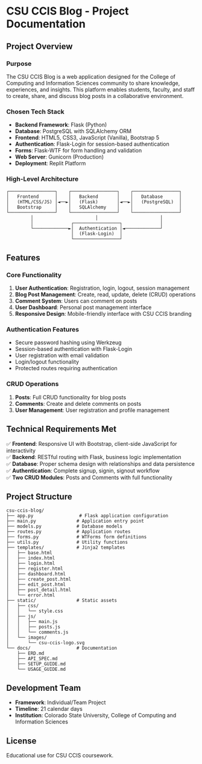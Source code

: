 # CSU CCIS Blog - Project Documentation

## Project Overview

### Purpose
The CSU CCIS Blog is a web application designed for the College of Computing and Information Sciences community to share knowledge, experiences, and insights. This platform enables students, faculty, and staff to create, share, and discuss blog posts in a collaborative environment.

### Chosen Tech Stack
- **Backend Framework**: Flask (Python)
- **Database**: PostgreSQL with SQLAlchemy ORM
- **Frontend**: HTML5, CSS3, JavaScript (Vanilla), Bootstrap 5
- **Authentication**: Flask-Login for session-based authentication
- **Forms**: Flask-WTF for form handling and validation
- **Web Server**: Gunicorn (Production)
- **Deployment**: Replit Platform

### High-Level Architecture

```
┌─────────────────┐    ┌─────────────────┐    ┌─────────────────┐
│   Frontend      │    │   Backend       │    │   Database      │
│   (HTML/CSS/JS) │◄──►│   (Flask)       │◄──►│   (PostgreSQL)  │
│   Bootstrap     │    │   SQLAlchemy    │    │                 │
└─────────────────┘    └─────────────────┘    └─────────────────┘
         │                       │                       │
         │              ┌─────────────────┐              │
         └─────────────►│  Authentication │◄─────────────┘
                        │  (Flask-Login)  │
                        └─────────────────┘
```

## Features

### Core Functionality
1. **User Authentication**: Registration, login, logout, session management
2. **Blog Post Management**: Create, read, update, delete (CRUD) operations
3. **Comment System**: Users can comment on posts
4. **User Dashboard**: Personal post management interface
5. **Responsive Design**: Mobile-friendly interface with CSU CCIS branding

### Authentication Features
- Secure password hashing using Werkzeug
- Session-based authentication with Flask-Login
- User registration with email validation
- Login/logout functionality
- Protected routes requiring authentication

### CRUD Operations
1. **Posts**: Full CRUD functionality for blog posts
2. **Comments**: Create and delete comments on posts
3. **User Management**: User registration and profile management

## Technical Requirements Met

✅ **Frontend**: Responsive UI with Bootstrap, client-side JavaScript for interactivity  
✅ **Backend**: RESTful routing with Flask, business logic implementation  
✅ **Database**: Proper schema design with relationships and data persistence  
✅ **Authentication**: Complete signup, signin, signout workflow  
✅ **Two CRUD Modules**: Posts and Comments with full functionality  

## Project Structure

```
csu-ccis-blog/
├── app.py                 # Flask application configuration
├── main.py               # Application entry point
├── models.py             # Database models
├── routes.py             # Application routes
├── forms.py              # WTForms form definitions
├── utils.py              # Utility functions
├── templates/            # Jinja2 templates
│   ├── base.html
│   ├── index.html
│   ├── login.html
│   ├── register.html
│   ├── dashboard.html
│   ├── create_post.html
│   ├── edit_post.html
│   ├── post_detail.html
│   └── error.html
├── static/               # Static assets
│   ├── css/
│   │   └── style.css
│   ├── js/
│   │   ├── main.js
│   │   ├── posts.js
│   │   └── comments.js
│   └── images/
│       └── csu-ccis-logo.svg
└── docs/                 # Documentation
    ├── ERD.md
    ├── API_SPEC.md
    ├── SETUP_GUIDE.md
    └── USAGE_GUIDE.md
```

## Development Team
- **Framework**: Individual/Team Project
- **Timeline**: 21 calendar days
- **Institution**: Colorado State University, College of Computing and Information Sciences

## License
Educational use for CSU CCIS coursework.